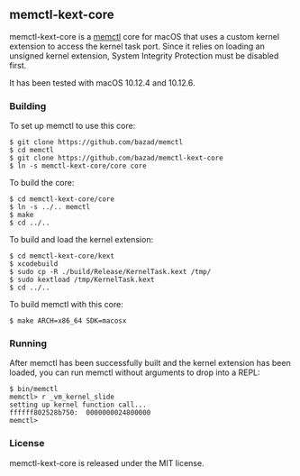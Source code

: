 ## memctl-kext-core

<!-- Brandon Azad -->

memctl-kext-core is a [memctl] core for macOS that uses a custom kernel extension to access the
kernel task port. Since it relies on loading an unsigned kernel extension, System Integrity
Protection must be disabled first.

[memctl]: https://github.com/bazad/memctl

It has been tested with macOS 10.12.4 and 10.12.6.

### Building

To set up memctl to use this core:

	$ git clone https://github.com/bazad/memctl
	$ cd memctl
	$ git clone https://github.com/bazad/memctl-kext-core
	$ ln -s memctl-kext-core/core core

To build the core:

	$ cd memctl-kext-core/core
	$ ln -s ../.. memctl
	$ make
	$ cd ../..

To build and load the kernel extension:

	$ cd memctl-kext-core/kext
	$ xcodebuild
	$ sudo cp -R ./build/Release/KernelTask.kext /tmp/
	$ sudo kextload /tmp/KernelTask.kext
	$ cd ../..

To build memctl with this core:

	$ make ARCH=x86_64 SDK=macosx

### Running

After memctl has been successfully built and the kernel extension has been loaded, you can run
memctl without arguments to drop into a REPL:

	$ bin/memctl
	memctl> r _vm_kernel_slide
	setting up kernel function call...
	ffffff802528b750:  0000000024800000
	memctl> 

### License

memctl-kext-core is released under the MIT license.
